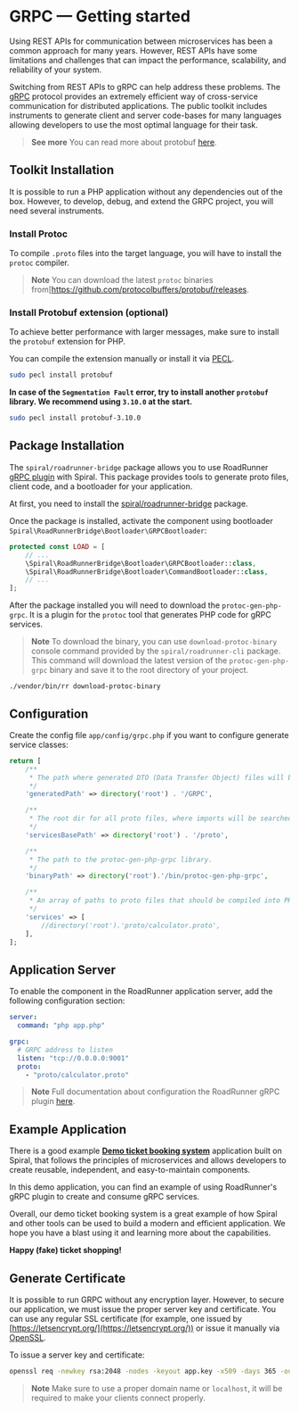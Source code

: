 # GRPC — Getting started

Using REST APIs for communication between microservices has been a common approach for many years. However, REST APIs
have some limitations and challenges that can impact the performance, scalability, and reliability of your system.

Switching from REST APIs to gRPC can help address these problems. The [gRPC](https://grpc.io/) protocol provides an
extremely efficient way of cross-service communication for distributed applications. The public toolkit includes
instruments to generate client and server code-bases for many languages allowing developers to use the most optimal
language for their task.

> **See more**
> You can read more about protobuf [here](https://developers.google.com/protocol-buffers/docs/overview).

## Toolkit Installation

It is possible to run a PHP application without any dependencies out of the box. However, to develop, debug, and extend
the GRPC project, you will need several instruments.

### Install Protoc

To compile `.proto` files into the target language, you will have to install the `protoc` compiler.

> **Note**
> You can download the latest `protoc` binaries from[https://github.com/protocolbuffers/protobuf/releases.

### Install Protobuf extension (optional)

To achieve better performance with larger messages, make sure to install the `protobuf` extension for PHP.

You can compile the extension manually or install it via [PECL](https://pecl.php.net/package/protobuf).

```bash
sudo pecl install protobuf
```

**In case of the `Segmentation Fault` error, try to install another `protobuf` library. We recommend using `3.10.0` at
the start.**

```bash
sudo pecl install protobuf-3.10.0
```

## Package Installation

The `spiral/roadrunner-bridge` package allows you to use RoadRunner
[gRPC plugin](https://roadrunner.dev/docs/app-server-grpc) with Spiral. This package provides tools to generate proto 
files, client code, and a bootloader for your application.

At first, you need to install the [spiral/roadrunner-bridge](../start/server.md#roadrunner-bridge) package.

Once the package is installed, activate the component using 
bootloader `Spiral\RoadRunnerBridge\Bootloader\GRPCBootloader`:

```php app/src/Application/Kernel.php
protected const LOAD = [
    // ...
    \Spiral\RoadRunnerBridge\Bootloader\GRPCBootloader::class,
    \Spiral\RoadRunnerBridge\Bootloader\CommandBootloader::class,
    // ...
];
```

After the package installed you will need to download the `protoc-gen-php-grpc`. It is a plugin for the `protoc` tool
that generates PHP code for gRPC services.

> **Note**
> To download the binary, you can use `download-protoc-binary` console command provided by the
> `spiral/roadrunner-cli` package. This command will download the latest version of the `protoc-gen-php-grpc` binary and
> save it to the root directory of your project.

```terminal
./vendor/bin/rr download-protoc-binary
```

## Configuration

Create the config file `app/config/grpc.php` if you want to configure generate service classes:

```php app/config/grpc.php
return [
    /**
     * The path where generated DTO (Data Transfer Object) files will be stored.
     */
    'generatedPath' => directory('root') . '/GRPC',

    /**
     * The root dir for all proto files, where imports will be searched.
     */
    'servicesBasePath' => directory('root') . '/proto',

    /**
     * The path to the protoc-gen-php-grpc library.
     */
    'binaryPath' => directory('root').'/bin/protoc-gen-php-grpc',

    /**
     * An array of paths to proto files that should be compiled into PHP by the grpc:generate console command.
     */
    'services' => [
        //directory('root').'proto/calculator.proto',
    ],
];
```

## Application Server

To enable the component in the RoadRunner application server, add the following configuration section:

```yaml .rr.yaml
server:
  command: "php app.php"

grpc:
  # GRPC address to listen
  listen: "tcp://0.0.0.0:9001"
  proto:
    - "proto/calculator.proto"
```

> **Note**
> Full documentation about configuration the RoadRunner gRPC
> plugin [here](https://roadrunner.dev/docs/app-server-grpc).

## Example Application

There is a good example [**Demo ticket booking system**](https://github.com/spiral/ticket-booking) application built 
on Spiral, that follows the principles of microservices and allows developers to create reusable, independent, and 
easy-to-maintain components.

In this demo application, you can find an example of using RoadRunner's gRPC plugin to create and consume gRPC services.

Overall, our demo ticket booking system is a great example of how Spiral and other tools can be used to build 
a modern and efficient application. We hope you have a blast using it and learning more about the capabilities. 

**Happy (fake) ticket shopping!**

## Generate Certificate

It is possible to run GRPC without any encryption layer. However, to secure our application, we must issue
the proper server key and certificate. You can use any regular SSL certificate (for example, one issued
by [https://letsencrypt.org/](https://letsencrypt.org/)) or issue it manually via [OpenSSL](https://www.openssl.org/).

To issue a server key and certificate:

```bash
openssl req -newkey rsa:2048 -nodes -keyout app.key -x509 -days 365 -out app.crt
```

> **Note**
> Make sure to use a proper domain name or `localhost`, it will be required to make your clients connect properly.
